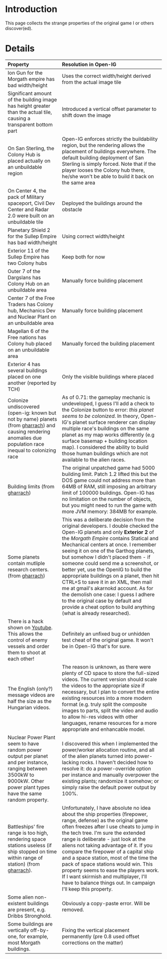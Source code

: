 # Introduction #

This page collects the strange properties of the original game I or others discover(ed).


# Details #

| **Property** | **Resolution in Open-IG** |
|:-------------|:--------------------------|
| Ion Gun for the Morgath empire has bad width/height | Uses the correct width/height derived from the actual image tile |
| Significant amount of the building image has height greater than the actual tile, causing a transparent bottom part | Introduced a vertical offset parameter to shift down the image |
| On San Sterling, the Colony Hub is placed actually on an unbuildable region | Open-IG enforces strictly the buildability region, but the rendering allows the placement of buildings everywhere. The default building deployment of San Sterling is simply forced. Note that if the player looses the Colony hub there, he/she won't be able to build it back on the same area |
| On Center 4, the pack of Military spaceport, Civil Dev Center and Radar 2.0 were built on an unbuildable tile | Deployed the buildings around the obstacle |
| Planetary Shield 2 for the Sullep Empire has bad width/height | Using correct width/height |
| Exterior 11 of the Sullep Empire has two Colony hubs | Keep both for now         |
| Outer 7 of the Dargslans has Colony Hub on an unbuildable area | Manually force building placement |
| Center 7 of the Free Traders has Colony hub, Mechanics Dev and Nuclear Plant on an unbuildable area | Manually force building placement |
| Magellan 6 of the Free nations has Colony hub placed on an unbuildable area | Manually forced the building placement |
| Exterior 4 has several buildings placed on one another (reported by TCH) | Only the visible buildings where placed |
| Colonize undiscovered (open-ig: known but not by name) planets (from <a href='http://code.google.com/u/gharrach/'>gharrach</a>) and causing rendering anomalies due population race inequal to colonizing race | As of 0.71: the gameplay mechanic is undeveloped, I guess I'll add a check to the Colonize button to error: _this planet seems to be colonized_. In theory, Open-IG's planet surface renderer can display multiple race's buildings on the same planet as my map works differently (e.g surface basemap + building location map). I considered the ability to build those human buildings which are not available to the alien races. |
| Building limits (from <a href='http://code.google.com/u/gharrach/'>gharrach</a>) | The original unpatched game had 5000 building limit. Patch 1.2 lifted this but the DOS game could not address more than 64MB of RAM, still imposing an arbitrary limit of 100000 buildings. Open-IG has no limitation on the number of objects, but you might need to run the game with more JVM memory: 384MB for example. |
| Some planets contain mutliple research centers. (from <a href='http://code.google.com/u/gharrach/'>gharrach</a>) | This was a deliberate decision from the original developers. I double checked the Open-IG planets and only **Exterior 2** of the _Morgath Empire_ contains Statical and Mechanical centers at once. I remember seeing it on one of the Garthog planets, but somehow I didn't placed them - if someone could send me a screenshot, or better yet, use the OpenIG to build the appropriate buildings on a planet, then hit CTRL+S to save it in an XML, then mail me at gmail's akarnokd account. As for the demolish one case: I guess I adhere to the original case by default and provide a cheat option to build anything (what is already researched). |
| There is a hack shown on <a href='http://www.youtube.com/watch?v=yQpZVCs-Ljc'>Youtube</a>. This allows the control of enemy vessels and order them to shoot at each other! | Definitely an unfixed bug or unhidden test cheat of the original game. It won't be in Open-IG that's for sure. |
| The English (only?) message videos are half the size as the Hungarian videos. | The reason is unknown, as there were plenty of CD space to store the full-sized videos. The current version should scale the videos to the appropriate size if necessary, but I plan to convert the entire existing resources into a more modern format (e.g. truly split the composite images to parts, split the video and audio to allow hi-res videos with other languages, rename resources for a more appropriate and enhancable model. |
| Nuclear Power Plant seem to have random power output per planet and per instance, ranging between 3500kW to 9000kW. Other power plant types have the same random property. | I discovered this when I implemented the power/worker allocation routine, and all of the alien planets turned into power-lacking rocks. I haven't decided how to resolve it: do a power-override option per instance and manually overpower the existing plants; randomize it somehow; or simply raise the default power output by 100%. |
| Battleships' fire range is too high, rendering space stations useless (if ship stopped on time within range of station) (from <a href='http://code.google.com/u/gharrach/'>gharrach</a>).  | Unfortunately, I have absolute no idea about the ship properties (firepower, range, defense) as the original game often freezes after I use cheats to jump in the tech tree. I'm sure the extended range is deliberate - just look at the aliens not taking advantage of it. If you compare the firepower of a capital ship and a space station, most of the time the pack of space stations would win. This property seems to ease the players work. If I want skirmish and multiplayer, I'll have to balance things out. In campaign I'll keep this property. |
| Some alien non-existent buildings are present, e.g. Dribbs Stronghold. | Obviously a copy-paste error. Will be removed. |
| Some buildings are vertically off-by-one, for example, most Morgath buildings. | Fixing the vertical placement permanently (pre 0.8 used offset corrections on the matter) |
